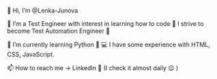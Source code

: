 👋 Hi, I’m @Lenka-Junova

👀 I’m a Test Engineer with interest in learning how to code 💞 I strive to become Test Automation Engineer 💪

🌱 I’m currently learning Python 📖 💻 I have some experience with HTML, CSS, JavaScript.

📫 How to reach me -> LinkedIn 🦖 (I check it almost daily 😉 )

<!---
Lenka-Junova/Lenka-Junova is a ✨ special ✨ repository because its `README.md` (this file) appears on your GitHub profile.
You can click the Preview link to take a look at your changes.
--->
